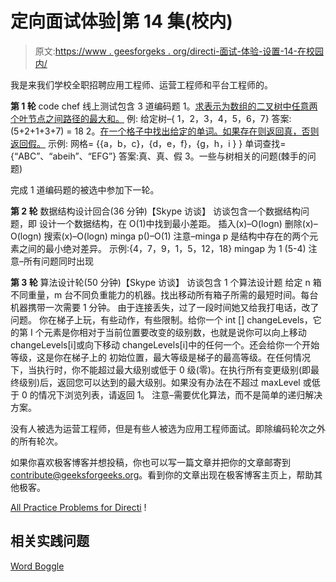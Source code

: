 # 定向面试体验|第 14 集(校内)

> 原文:[https://www . geesforgeks . org/directi-面试-体验-设置-14-在校园内/](https://www.geeksforgeeks.org/directi-interview-experience-set-14-on-campus/)

我是来我们学校全职招聘应用工程师、运营工程师和平台工程师的。

 **第 1 轮**
code chef 线上测试包含 3 道编码题
1。[求表示为数组的二叉树中任意两个叶节点之间路径的最大和。](https://practice.geeksforgeeks.org/problems/maximum-path-sum/1)
例:
给定树–{ 1，2，3，4，5，6，7}
答案:(5+2+1+3+7) = 18
2。[在一个格子中找出给定的单词。如果存在则返回真，否则返回假。](https://practice.geeksforgeeks.org/problems/word-boggle/0)
示例:
网格= {{a，b，c}，{d，e，f}，{g，h，i } }
单词查找= {“ABC”、“abeih”、“EFG”}
答案:真、真、假
3。一些与树相关的问题(棘手的问题)

完成 1 道编码题的被选中参加下一轮。

 **第 2 轮**
数据结构设计回合(36 分钟)【Skype 访谈】
访谈包含一个数据结构问题，即
设计一个数据结构，在 O(1)中找到最小差距。
插入(x)–O(logn)
删除(x)–O(logn)
搜索(x)–O(logn)
minga p()–O(1)
注意–minga p 是结构中存在的两个元素之间的最小绝对差异。
示例:{4，7，9，1，5，12，18}
mingap 为 1 (5-4)
注意–所有问题同时出现

 **第 3 轮**
算法设计轮(50 分钟)【Skype 访谈】
访谈包含 1 个算法设计题
给定 n 箱不同重量，m 台不同负重能力的机器。找出移动所有箱子所需的最短时间。每台机器携带一次需要 1 分钟。
由于连接丢失，过了一段时间她又给我打电话，改了问题。
你在梯子上玩，有些动作，有些限制。给你一个 int [] changeLevels，它的第 I 个元素是你相对于当前位置要改变的级别数，也就是说你可以向上移动 changeLevels[i]或向下移动 changeLevels[i]中的任何一个。还会给你一个开始等级，这是你在梯子上的
初始位置，最大等级是梯子的最高等级。在任何情况下，当执行时，你不能超过最大级别或低于 0 级(零)。在执行所有变更级别(即最终级别)后，返回您可以达到的最大级别。如果没有办法在不超过 maxLevel 或低于 0 的情况下浏览列表，请返回 1。
注意–需要优化算法，而不是简单的递归解决方案。

没有人被选为运营工程师，但是有些人被选为应用工程师面试。即除编码轮次之外的所有轮次。

如果你喜欢极客博客并想投稿，你也可以写一篇文章并把你的文章邮寄到 contribute@geeksforgeeks.org。看到你的文章出现在极客博客主页上，帮助其他极客。

[All Practice Problems for Directi](https://practice.geeksforgeeks.org/company/Directi/) !

## 相关实践问题

[Word Boggle](https://practice.geeksforgeeks.org/problems/word-boggle/0)